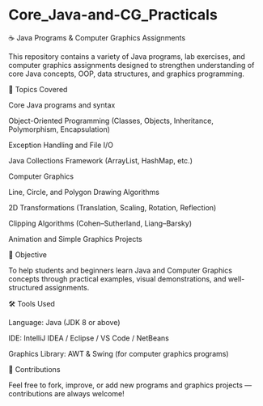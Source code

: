 # Core_Java-and-CG_Practicals

☕ Java Programs & Computer Graphics Assignments

This repository contains a variety of Java programs, lab exercises, and computer graphics assignments designed to strengthen understanding of core Java concepts, OOP, data structures, and graphics programming.


📘 Topics Covered

Core Java programs and syntax

Object-Oriented Programming (Classes, Objects, Inheritance, Polymorphism, Encapsulation)

Exception Handling and File I/O

Java Collections Framework (ArrayList, HashMap, etc.)

Computer Graphics

Line, Circle, and Polygon Drawing Algorithms

2D Transformations (Translation, Scaling, Rotation, Reflection)

Clipping Algorithms (Cohen–Sutherland, Liang–Barsky)

Animation and Simple Graphics Projects


🧠 Objective

To help students and beginners learn Java and Computer Graphics concepts through practical examples, visual demonstrations, and well-structured assignments.


🛠 Tools Used

Language: Java (JDK 8 or above)

IDE: IntelliJ IDEA / Eclipse / VS Code / NetBeans

Graphics Library: AWT & Swing (for computer graphics programs)

🤝 Contributions

Feel free to fork, improve, or add new programs and graphics projects — contributions are always welcome!
